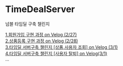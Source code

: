 # TimeDealServer

넘블 타임딜 구축 챌린지

[1.회원가입 구현 과정 on Velog (2/27)](https://velog.io/@kimjunsik333/1.%ED%83%80%EC%9E%84%EB%94%9C-%EC%84%A4%EA%B3%84-%ED%9A%8C%EC%9B%90%EA%B0%80%EC%9E%85%EA%B5%AC%ED%98%84)
<br>
[2.상품등록 구현 과정 on Velog (2/28)](https://velog.io/@kimjunsik333/2.%ED%83%80%EC%9E%84%EB%94%9C-%EC%84%9C%EB%B2%84%EA%B5%AC%EC%B6%95-%EC%B1%8C%EB%A6%B0%EC%A7%80-%EB%AC%BC%ED%92%88%EB%93%B1%EB%A1%9D%EA%B5%AC%ED%98%84)
<br>
[3.타임딜 서버구축 챌린지 [상품,사용자 조회] on Velog (3/1)](https://velog.io/@kimjunsik333/2.%ED%83%80%EC%9E%84%EB%94%9C-%EC%84%9C%EB%B2%84%EA%B5%AC%EC%B6%95-%EC%B1%8C%EB%A6%B0%EC%A7%80-%EC%83%81%ED%92%88%EC%82%AC%EC%9A%A9%EC%9E%90-%EC%A1%B0%ED%9A%8C)
<br>
[4.타임딜 서버구축 챌린지 [사용자 탈퇴] on Velog(3/1)](https://velog.io/@kimjunsik333/4.-%ED%83%80%EC%9E%84%EB%94%9C-%EC%84%9C%EB%B2%84%EA%B5%AC%EC%B6%95-%EC%B1%8C%EB%A6%B0%EC%A7%80-%EC%82%AC%EC%9A%A9%EC%9E%90-%ED%83%88%ED%87%B4)
<br>
...
